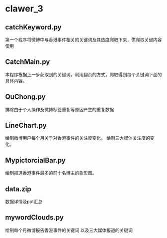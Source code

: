 # clawer_3


catchKeyword.py <br>
----



第一个程序将微博中与香港事件相关的关键词及其热度爬取下来，供爬取关键内容使用



CatchMain.py<br>
---



本程序根据上一步获取到的关键词，利用翻页的方式，爬取得到每个关键词下面的具体内容。




QuChong.py  <br>
----
排除由于个人操作及微博标签重复等原因产生的重复数据




LineChart.py <br>
----


绘制微博用户每个月关于对香港事件的关注度变化。
绘制三大媒体关注度的变化。






MypictorcialBar.py <br>
----
绘制报道香港事件最多的前十名博主的象形图。



data.zip <br>
-----------
数据详情及ppt汇总





mywordClouds.py  <br>
----
绘制每个月微博报告香港事件的关键词
以及三大媒体报道的关键词

